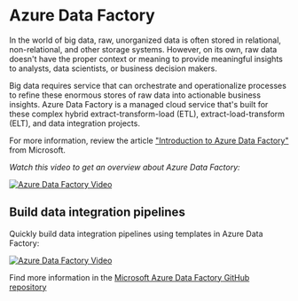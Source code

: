 # Azure Data Factory

In the world of big data, raw, unorganized data is often stored in relational, non-relational, and other storage systems. However, on its own, raw data doesn't have the proper context or meaning to provide meaningful insights to analysts, data scientists, or business decision makers.

Big data requires service that can orchestrate and operationalize processes to refine these enormous stores of raw data into actionable business insights. Azure Data Factory is a managed cloud service that's built for these complex hybrid extract-transform-load (ETL), extract-load-transform (ELT), and data integration projects.

For more information, review the article ["Introduction to Azure Data Factory"](https://docs.microsoft.com/de-de/azure/data-factory/introduction) from Microsoft.

*Watch this video to get an overview about Azure Data Factory:*

[![Azure Data Factory Video](https://img.youtube.com/vi/XnePgjGT8yw/0.jpg)](https://www.youtube.com/watch?v=XnePgjGT8yw)


## Build data integration pipelines

Quickly build data integration pipelines using templates in Azure Data Factory:

[![Azure Data Factory Video](https://img.youtube.com/vi/X4daOsPDux8/0.jpg)](https://www.youtube.com/watch?v=X4daOsPDux8)

Find more information in the [Microsoft Azure Data Factory GitHub repository](https://github.com/Azure/Azure-DataFactory) 
